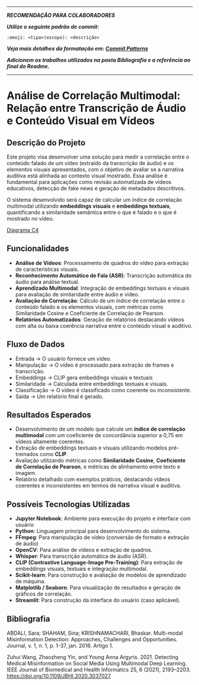 ***

***RECOMENDAÇÃO PARA COLABORADORES***

***Utilize o seguinte padrão de commit:***

`:emoji: <tipo>(escopo): <descrição>`

***Veja mais detalhes da formatação em: [Commit Patterns](https://dev.to/renatoadorno/padroes-de-commits-commit-patterns-41co)***

***Adicionem os trabalhos utilizados na pasta Bibliografia e a referência ao final do Readme.***

***

# Análise de Correlação Multimodal: Relação entre Transcrição de Áudio e Conteúdo Visual em Vídeos

## Descrição do Projeto

Este projeto visa desenvolver uma solução para medir a correlação entre o conteúdo falado de um vídeo (extraído da transcrição de áudio) e os elementos visuais apresentados, com o objetivo de avaliar se a narrativa auditiva está alinhada ao contexto visual mostrado. Essa análise é fundamental para aplicações como revisão automatizada de vídeos educativos, detecção de fake news e geração de metadados descritivos.

O sistema desenvolvido será capaz de calcular um índice de correlação multimodal utilizando **embeddings visuais** e **embeddings textuais**, quantificando a similaridade semântica entre o que é falado e o que é mostrado no vídeo.

[Diagrama C4](https://github.com/abraao8401/b5-correlaction/blob/main/FinalC4diagram.png)

## Funcionalidades

- **Análise de Vídeos**: Processamento de quadros do vídeo para extração de características visuais.
- **Reconhecimento Automático de Fala (ASR)**: Transcrição automática do áudio para análise textual.
- **Aprendizado Multimodal**: Integração de embeddings textuais e visuais para avaliação de similaridade entre áudio e vídeo.
- **Avaliação de Correlação**: Cálculo de um índice de correlação entre o conteúdo falado e os elementos visuais, com métricas como Similaridade Cosine e Coeficiente de Correlação de Pearson.
- **Relatórios Automatizados**: Geração de relatórios destacando vídeos com alta ou baixa coerência narrativa entre o conteúdo visual e auditivo.
  
## Fluxo de Dados

- Entrada → O usuário fornece um vídeo.
- Manipulação → O vídeo é processado para extração de frames e transcrição.
- Embeddings → CLIP gera embeddings visuais e textuais
- Similaridade → Calculada entre embeddings textuais e visuais.
- Classificação → O vídeo é classificado como coerente ou inconsistente.
- Saída → Um relatório final é gerado.
  
## Resultados Esperados

- Desenvolvimento de um modelo que calcule um **índice de correlação multimodal** com um coeficiente de concordância superior a 0,75 em vídeos altamente coerentes.
- Extração de embeddings textuais e visuais utilizando modelos pré-treinados como **CLIP**.
- Avaliação utilizando métricas como **Similaridade Cosine**, **Coeficiente de Correlação de Pearson**, e métricas de alinhamento entre texto e imagem.
- Relatório detalhado com exemplos práticos, destacando vídeos coerentes e inconsistentes em termos de narrativa visual e auditiva.

## Possíveis Tecnologias Utilizadas

- **Jupyter Notebook**: Ambiente para execução do projeto e interface com usuário
- **Python**: Linguagem principal para desenvolvimento do sistema.
- **FFmpeg**: Para manipulação de vídeo (conversão de formato e extração de áudio)
- **OpenCV**: Para análise de vídeos e extração de quadros.
- **Whisper**: Para transcrição automática de áudio (ASR).
- **CLIP (Contrastive Language-Image Pre-Training)**: Para extração de embeddings visuais, textuais e integração multimodal.
- **Scikit-learn**: Para construção e avaliação de modelos de aprendizado de máquina.
- **Matplotlib / Seaborn**: Para visualização de resultados e geração de gráficos de correlação.
- **Streamlit**: Para construção da interface do usuário (caso aplicável).
  
## Bibliografia

ABDALI, Sara; SHAHAM, Sina; KRISHNAMACHARI, Bhaskar. Multi-modal Misinformation Detection: Approaches, Challenges and Opportunities. Journal, v. 1, n. 1, p. 1-37, jan. 2016. Artigo 1.

Zuhui Wang, Zhaozheng Yin, and Young Anna Argyris. 2021. Detecting Medical Misinformation on Social Media
Using Multimodal Deep Learning. IEEE Journal of Biomedical and Health Informatics 25, 6 (2021), 2193–2203.
https://doi.org/10.1109/JBHI.2020.3037027
